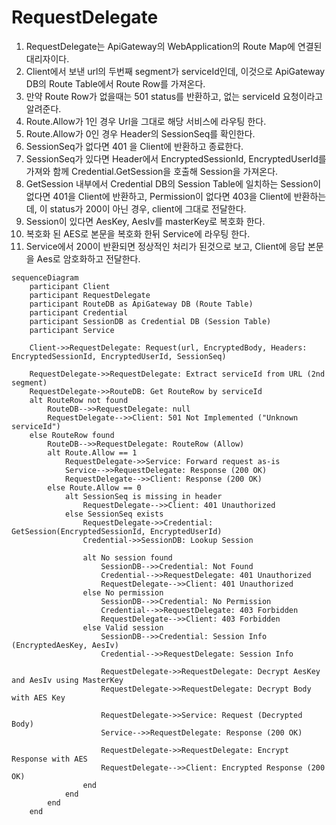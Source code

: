 # RequestDelegate

1. RequestDelegate는 ApiGateway의 WebApplication의 Route Map에 연결된 대리자이다.
2. Client에서 보낸 url의 두번째 segment가 serviceId인데, 이것으로 ApiGateway DB의 Route Table에서 Route Row를 가져온다.
3. 만약 Route Row가 없을때는 501 status를 반환하고, 없는 serviceId 요청이라고 알려준다.
4. Route.Allow가 1인 경우 Url을 그대로 해당 서비스에 라우팅 한다.
5. Route.Allow가 0인 경우 Header의 SessionSeq를 확인한다.
6. SessionSeq가 없다면 401 을 Client에 반환하고 종료한다.
7. SessionSeq가 있다면 Header에서 EncryptedSessionId, EncryptedUserId를 가져와 함께 Credential.GetSession을 호출해 Session을 가져온다.
8. GetSession 내부에서 Credential DB의 Session Table에 일치하는 Session이 없다면 401을 Client에 반환하고, Permission이 없다면 403을 Client에 반환하는데, 이 status가 200이 아닌 경우, client에 그대로 전달한다.
9. Session이 있다면 AesKey, AesIv를 masterKey로 복호화 한다.
10. 복호화 된 AES로 본문을 복호화 한뒤 Service에 라우팅 한다.
11. Service에서 200이 반환되면 정상적인 처리가 된것으로 보고, Client에 응답 본문을 Aes로 암호화하고 전달한다.


``` mermaid
sequenceDiagram
    participant Client
    participant RequestDelegate
    participant RouteDB as ApiGateway DB (Route Table)
    participant Credential
    participant SessionDB as Credential DB (Session Table)
    participant Service

    Client->>RequestDelegate: Request(url, EncryptedBody, Headers: EncryptedSessionId, EncryptedUserId, SessionSeq)

    RequestDelegate->>RequestDelegate: Extract serviceId from URL (2nd segment)
    RequestDelegate->>RouteDB: Get RouteRow by serviceId
    alt RouteRow not found
        RouteDB-->>RequestDelegate: null
        RequestDelegate-->>Client: 501 Not Implemented ("Unknown serviceId")
    else RouteRow found
        RouteDB-->>RequestDelegate: RouteRow (Allow)
        alt Route.Allow == 1
            RequestDelegate->>Service: Forward request as-is
            Service-->>RequestDelegate: Response (200 OK)
            RequestDelegate-->>Client: Response (200 OK)
        else Route.Allow == 0
            alt SessionSeq is missing in header
                RequestDelegate-->>Client: 401 Unauthorized
            else SessionSeq exists
                RequestDelegate->>Credential: GetSession(EncryptedSessionId, EncryptedUserId)
                Credential->>SessionDB: Lookup Session

                alt No session found
                    SessionDB-->>Credential: Not Found
                    Credential-->>RequestDelegate: 401 Unauthorized
                    RequestDelegate-->>Client: 401 Unauthorized
                else No permission
                    SessionDB-->>Credential: No Permission
                    Credential-->>RequestDelegate: 403 Forbidden
                    RequestDelegate-->>Client: 403 Forbidden
                else Valid session
                    SessionDB-->>Credential: Session Info (EncryptedAesKey, AesIv)
                    Credential-->>RequestDelegate: Session Info

                    RequestDelegate->>RequestDelegate: Decrypt AesKey and AesIv using MasterKey
                    RequestDelegate->>RequestDelegate: Decrypt Body with AES Key

                    RequestDelegate->>Service: Request (Decrypted Body)
                    Service-->>RequestDelegate: Response (200 OK)

                    RequestDelegate->>RequestDelegate: Encrypt Response with AES
                    RequestDelegate-->>Client: Encrypted Response (200 OK)
                end
            end
        end
    end
```
